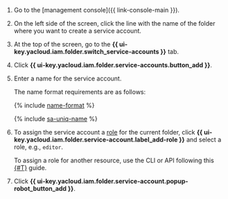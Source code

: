1. Go to the [management console]({{ link-console-main }}).
1. On the left side of the screen, click the line with the name of the folder where you want to create a service account.
1. At the top of the screen, go to the **{{ ui-key.yacloud.iam.folder.switch_service-accounts }}** tab.
1. Click **{{ ui-key.yacloud.iam.folder.service-accounts.button_add }}**.
1. Enter a name for the service account.

   The name format requirements are as follows:

   {% include [name-format](../name-format.md) %}

   {% include [sa-uniq-name](sa-uniq-name.md) %}

1. To assign the service account a [role](../../iam/concepts/access-control/roles.md) for the current folder, click **{{ ui-key.yacloud.iam.folder.service-account.label_add-role }}** and select a role, e.g., `editor`.

   To assign a role for another resource, use the CLI or API following this [{#T}](../../iam/operations/sa/assign-role-for-sa.md) guide.

1. Click **{{ ui-key.yacloud.iam.folder.service-account.popup-robot_button_add }}**.
